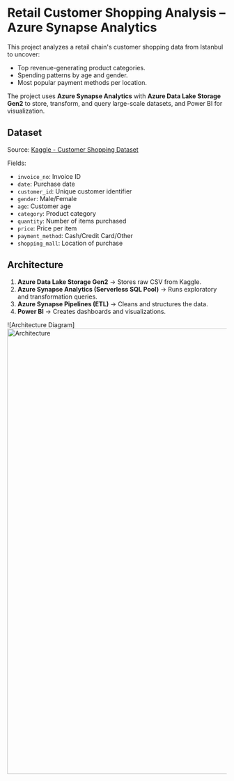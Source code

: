 # Retail Customer Shopping Analysis – Azure Synapse Analytics

This project analyzes a retail chain's customer shopping data from Istanbul to uncover:
- Top revenue-generating product categories.
- Spending patterns by age and gender.
- Most popular payment methods per location.

The project uses **Azure Synapse Analytics** with **Azure Data Lake Storage Gen2** to store, transform, and query large-scale datasets, and Power BI for visualization.

## Dataset
Source: [Kaggle - Customer Shopping Dataset](https://www.kaggle.com/datasets/mehmettahiraslan/customer-shopping-dataset)

Fields:
- `invoice_no`: Invoice ID
- `date`: Purchase date
- `customer_id`: Unique customer identifier
- `gender`: Male/Female
- `age`: Customer age
- `category`: Product category
- `quantity`: Number of items purchased
- `price`: Price per item
- `payment_method`: Cash/Credit Card/Other
- `shopping_mall`: Location of purchase

## Architecture
1. **Azure Data Lake Storage Gen2** → Stores raw CSV from Kaggle.
2. **Azure Synapse Analytics (Serverless SQL Pool)** → Runs exploratory and transformation queries.
3. **Azure Synapse Pipelines (ETL)** → Cleans and structures the data.
4. **Power BI** → Creates dashboards and visualizations.

![Architecture Diagram]
<img width="1536" height="1024" alt="Architecture" src="https://github.com/user-attachments/assets/7cd9988b-16d0-4154-9981-2dc6d29dfd69" />
